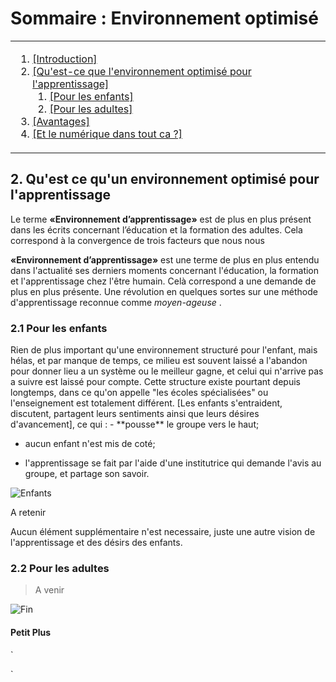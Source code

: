 # Sommaire : Environnement optimisé
<table>
	<tr>
		<td>	
			<ol>														
<li><a href="intro.md">[Introduction]<br>														
<li><a href="environnement.md">[Qu'est-ce que l'environnement optimisé pour l'apprentissage]</a><br>
			<ol>		
<li><a href="#enfants">	[Pour les enfants]</a><br>									
<li><a href="#adultes">	[Pour les adultes]</a><br></li>
			</ol>									
<li><a href="avantage.md">[Avantages]</a><br>														
<li><a href="numerique.md">[Et le numérique dans tout ca ?]<br></li>
			</ol>
		</td>
	</tr>	
</table>




## 2. Qu'est ce qu'un environnement optimisé pour l'apprentissage 

Le terme **«Environnement d’apprentissage»** est de plus en plus présent dans les écrits concernant l’éducation et la formation des adultes. Cela correspond à la convergence de trois facteurs que nous nous

**«Environnement d’apprentissage»** est une terme de plus en plus entendu dans l'actualité ses derniers moments concernant l'éducation, la formation et l'apprentissage chez l'être humain.
Celà correspond a une demande de plus en plus présente. Une révolution en quelques sortes sur une méthode d'apprentissage reconnue comme *moyen-ageuse* .


### 2.1 Pour les enfants

<div id="enfants"></div>
Rien de plus important qu'une environnement structuré pour l'enfant, mais hélas, et par manque de temps, ce milieu est souvent laissé a l'abandon pour donner lieu a un système ou le meilleur gagne, et celui qui n'arrive pas a suivre est laissé pour compte.
Cette structure existe pourtant depuis longtemps, dans ce qu'on appelle "les écoles spécialisées" ou l'enseignement est totalement différent.
[Les enfants s'entraident, discutent, partagent leurs sentiments ainsi que leurs désires d'avancement], ce qui :
- **pousse** le groupe vers le haut;

- aucun enfant n'est mis de coté;

- l'apprentissage se fait par l'aide d'une institutrice qui demande l'avis  au groupe, et partage son savoir. 

![Enfants](https://www.biendansmoncorps.fr/wp-content/uploads/2017/08/enfant-ecole-bien-etre.jpg)

A retenir

Aucun élément supplémentaire n'est necessaire, juste une autre vision de l'apprentissage et des désirs des enfants.



### 2.2 Pour les adultes <a name="adultes"></a>
<div id="adultes"></div>

> A venir



![Fin](https://media2.giphy.com/media/jYAGkoghdmD9S/source.gif)



#### Petit Plus

`
<script type="text/javascript">
    alert("Hello!");
</script>
`